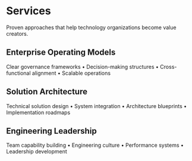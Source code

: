 # Services

Proven approaches that help technology organizations become value creators.

## Enterprise Operating Models
Clear governance frameworks • Decision-making structures • Cross-functional alignment • Scalable operations

## Solution Architecture
Technical solution design • System integration • Architecture blueprints • Implementation roadmaps

## Engineering Leadership
Team capability building • Engineering culture • Performance systems • Leadership development
